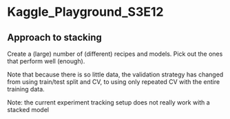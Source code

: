 # Kaggle_Playground_S3E12

## Approach to stacking

Create a (large) number of (different) recipes and models. Pick out the ones that perform well (enough). 

Note that because there is so little data, the validation strategy has changed from using train/test split and CV, to using only repeated CV with the entire training data. 

Note: the current experiment tracking setup does not really work with a stacked model